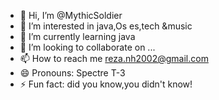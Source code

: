 - 👋 Hi, I’m @MythicSoldier
- 👀 I’m interested in java,Os es,tech &music
- 🌱 I’m currently learning java
- 💞️ I’m looking to collaborate on ...
- 📫 How to reach me reza.nh2002@gmail.com
- 😄 Pronouns: Spectre T-3
- ⚡ Fun fact: did you know,you didn't know!

<!---
MythicSoldier/MythicSoldier is a ✨ special ✨ repository because its `README.md` (this file) appears on your GitHub profile.
You can click the Preview link to take a look at your changes.
--->
